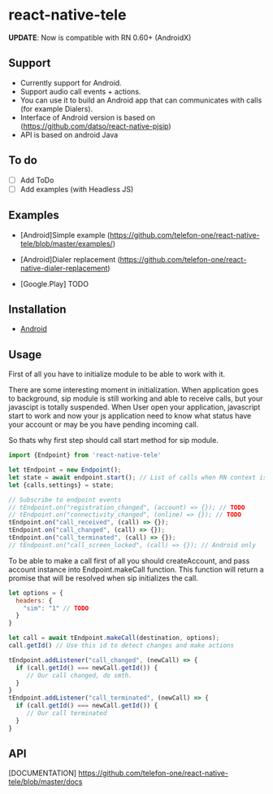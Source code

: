 

# react-native-tele

**UPDATE**: Now is compatible with RN 0.60+ (AndroidX)



## Support
- Currently support for Android.  
- Support audio call events + actions.
- You can use it to build an Android app that can communicates with calls (for example Dialers).
- Interface of Android version is based on (https://github.com/datso/react-native-pjsip) 
- API is based on android Java

## To do

 - [ ] Add ToDo
 - [ ] Add examples (with Headless JS)

## Examples

- [Android]Simple example (https://github.com/telefon-one/react-native-tele/blob/master/examples/) 
- [Android]Dialer replacement (https://github.com/telefon-one/react-native-dialer-replacement) 

- [Google.Play] TODO


## Installation

- [Android](https://github.com/telefon-one/react-native-tele/blob/master/docs/installation_android.md)

## Usage

First of all you have to initialize module to be able to work with it.

There are some interesting moment in initialization.
When application goes to background, sip module is still working and able to receive calls, but your javascipt is totally suspended.
When User open your application, javascript start to work and now your js application need to know what status have your account or may be you have pending incoming call.

So thats why first step should call start method for sip module.

```javascript
import {Endpoint} from 'react-native-tele'

let tEndpoint = new Endpoint();
let state = await endpoint.start(); // List of calls when RN context is started, could not be empty because Background service is working on Android
let {calls,settings} = state;

// Subscribe to endpoint events
// tEndpoint.on("registration_changed", (account) => {}); // TODO
// tEndpoint.on("connectivity_changed", (online) => {}); // TODO
tEndpoint.on("call_received", (call) => {});
tEndpoint.on("call_changed", (call) => {});
tEndpoint.on("call_terminated", (call) => {});
// tEndpoint.on("call_screen_locked", (call) => {}); // Android only
```


To be able to make a call first of all you should createAccount, and pass account instance into Endpoint.makeCall function.
This function will return a promise that will be resolved when sip initializes the call.

```javascript
let options = {
  headers: {
    "sim": "1" // TODO
  }
}

let call = await tEndpoint.makeCall(destination, options);
call.getId() // Use this id to detect changes and make actions

tEndpoint.addListener("call_changed", (newCall) => {
  if (call.getId() === newCall.getId()) {
     // Our call changed, do smth.
  }
}
tEndpoint.addListener("call_terminated", (newCall) => {
  if (call.getId() === newCall.getId()) {
     // Our call terminated
  }
}
```

## API

[DOCUMENTATION] https://github.com/telefon-one/react-native-tele/blob/master/docs